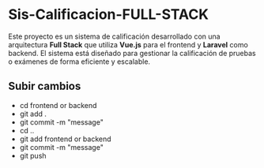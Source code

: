 # Sis-Calificacion-FULL-STACK
Este proyecto es un sistema de calificación desarrollado con una arquitectura **Full Stack** que utiliza **Vue.js** para el frontend y **Laravel** como backend. El sistema está diseñado para gestionar la calificación de pruebas o exámenes de forma eficiente y escalable.

## Subir cambios

- cd frontend or backend
- git add .
- git commit -m "message"
- cd ..
- git add frontend or backend
- git commit -m "message"
- git push
